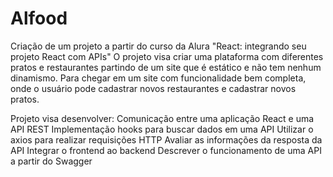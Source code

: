 # Alfood

Criação de um projeto a partir do curso da Alura "React: integrando seu projeto React com APIs"
O projeto visa criar uma plataforma com diferentes pratos e restaurantes partindo de um site que é estático e não tem nenhum dinamismo.
Para chegar em um site com funcionalidade bem completa, onde o usuário pode cadastrar novos restaurantes e cadastrar novos pratos.

Projeto visa desenvolver: 
    Comunicação entre uma aplicação React e uma API REST
    Implementação hooks para buscar dados em uma API
    Utilizar o axios para realizar requisições HTTP
    Avaliar as informações da resposta da API
    Integrar o frontend ao backend
    Descrever o funcionamento de uma API a partir do Swagger

